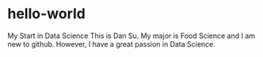 # hello-world
My Start in Data Science
This is Dan Su. My major is Food Science and I am new to github. However, I have a great passion in Data Science.
